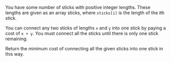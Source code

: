 You have some number of sticks with positive integer lengths. These lengths are given as an array sticks, where ```sticks[i]``` is the length of the ith stick.

You can connect any two sticks of lengths ```x``` and ```y``` into one stick by paying a cost of ```x + y```. You must connect all the sticks until there is only one stick remaining.

Return the minimum cost of connecting all the given sticks into one stick in this way.


